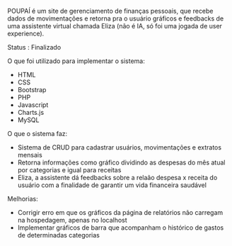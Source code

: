 POUPAÍ é um site de gerenciamento de finanças pessoais, que recebe dados de movimentações e retorna pra o usuário gráficos e feedbacks de uma assistente virtual chamada Eliza (não é IA, só foi uma jogada de user experience).

Status : Finalizado

O que foi utilizado para implementar o sistema:
<ul>
  <li>HTML</li>
  <li>CSS</li>
  <li>Bootstrap</li>
  <li>PHP</li>
  <li>Javascript</li>
  <li>Charts.js</li>
  <li>MySQL</li>
</ul>

O que o sistema faz:
<ul>
  <li>Sistema de CRUD para cadastrar usuários, movimentações e extratos mensais</li>
  <li>Retorna informações como gráfico dividindo as despesas do mês atual por categorias e igual para receitas</li>
  <li>Eliza, a assistente dá feedbacks sobre a relaão despesa x receita do usuário com a finalidade de garantir um vida financeira saudável</li>
</ul>

Melhorias:
<ul>
  <li>Corrigir erro em que os gráficos da página de relatórios não carregam na hospedagem, apenas no localhost</li>
  <li>Implementar gráficos de barra que acompanham o histórico de gastos de determinadas categorias</li>
</ul>
